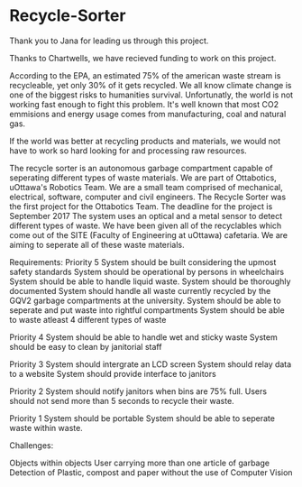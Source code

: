 # Recycle-Sorter

Thank you to Jana for leading us through this project. 

Thanks to Chartwells, we have recieved funding to work on this project. 

According to the EPA, an estimated 75% of the american waste stream is recycleable, yet only 30% of it gets recycled. 
We all know climate change is one of the biggest risks to humanities survival. Unfortunatly, the world is not working fast enough to fight this problem. 
It's well known that most CO2 emmisions and energy usage comes from manufacturing, coal and natural gas. 

If the world was better at recycling products and materials, we would not have to work so hard looking for and processing raw resources. 

The recycle sorter is an autonomous garbage compartment capable of seperating different types of waste materials. 
We are part of Ottabotics, uOttawa's Robotics Team. 
We are a small team comprised of mechanical, electrical, software, computer and civil engineers. 
The Recycle Sorter was the first project for the Ottabotics Team.
The deadline for the project is September 2017
The system uses an optical and a metal sensor to detect different types of waste. 
We have been given all of the recyclables which come out of the SITE (Faculty of Engineering at uOttawa) cafetaria. We are aiming to seperate all of these waste materials. 


Requirements: 
  Priority 5
    System should be built considering the upmost safety standards
    System should be operational by persons in wheelchairs
    System should be able to handle liquid waste.
    System should be thoroughly documented
    System should handle all waste currently recycled by the GQV2 garbage compartments at the university.
    System should be able to seperate and put waste into rightful compartments
    System should be able to waste atleast 4 different types of waste
    
  Priority 4
    System should be able to handle wet and sticky waste
    System should be easy to clean by janitorial staff
    
  Priority 3
    System should intergrate an LCD screen
    System should relay data to a website
    System should provide interface to janitors
    
    
  Priority 2
    System should notify janitors when bins are 75% full. 
    Users should not send more than 5 seconds to recycle their waste. 
    
  Priority 1
    System should be portable
    System should be able to seperate waste within waste. 
  

Challenges: 
  
  Objects within objects
  User carrying more than one article of garbage
  Detection of Plastic, compost and paper without the use of Computer Vision
 
 
